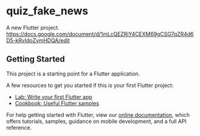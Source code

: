 # quiz_fake_news

A new Flutter project.
https://docs.google.com/document/d/1mLcQEZRiY4CEXM69gCSG7qZR4d6D5-kRvIdoZvmHDQA/edit

## Getting Started

This project is a starting point for a Flutter application.

A few resources to get you started if this is your first Flutter project:

- [Lab: Write your first Flutter app](https://flutter.dev/docs/get-started/codelab)
- [Cookbook: Useful Flutter samples](https://flutter.dev/docs/cookbook)

For help getting started with Flutter, view our
[online documentation](https://flutter.dev/docs), which offers tutorials,
samples, guidance on mobile development, and a full API reference.
